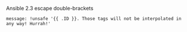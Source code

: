 Ansible 2.3 escape double-brackets
```
message: !unsafe '{{ .ID }}. Those tags will not be interpolated in any way! Hurrah!'
```
